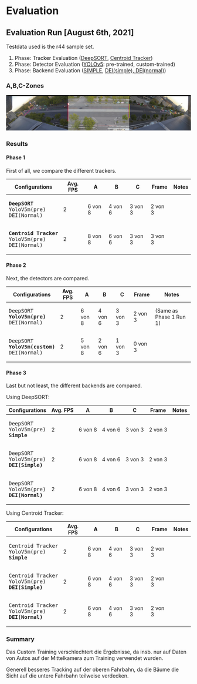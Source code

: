 # Evaluation

## Evaluation Run [August 6th, 2021]
Testdata used is the r44 sample set.

1. Phase: Tracker Evaluation ([DeepSORT](../../docs/modules/tracker.md#DeepSORT), [Centroid Tracker](../../docs/modules/tracker.md#Centroid))
2. Phase: Detector Evaluation ([YOLOv5](../../docs/modules/detector.md): pre-trained, custom-trained)
3. Phase: Backend Evaluation ([SIMPLE](../../docs/modules/backends.md#Basic), [DEI(simple), DEI(normal)](../../docs/modules/backends.md#DEI))

### A,B,C-Zones

<img src="/gitimg/eval_060821_evalzones.png">

### Results
#### Phase 1
First of all, we compare the different trackers.

<table>
<thead>
<tr>
<th>Configurations</th>
<th>Avg. FPS</th>
<th>A</th>
<th>B</th>
<th>C</th>
<th>Frame</th>
<th>Notes</th>
</tr>
</thead>
<tbody>
<tr>
  <td><pre><b>DeepSORT</b>
YoloV5m(pre)
DEI(Normal)</pre></td>
<td>2</td>
<td>6 von 8</td>
<td>4 von 6</td>
<td>3 von 3</td>
<td>2 von 3</td>
<td></td>
</tr>
<tr>
  <td><pre><b>Centroid Tracker</b>
YoloV5m(pre)
DEI(Normal)</pre></td>
<td>2</td>
<td>8 von 8</td>
<td>6 von 6</td>
<td>3 von 3</td>
<td>3 von 3</td>
<td></td>
</tr>
</tbody>
</table>


#### Phase 2
Next, the detectors are compared.

<table>
<thead>
<tr>
<th>Configurations</th>
<th>Avg. FPS</th>
<th>A</th>
<th>B</th>
<th>C</th>
<th>Frame</th>
<th>Notes</th>
</tr>
</thead>
<tbody>
<tr>
<td><pre>DeepSORT
<b>YoloV5m(pre)</b>
DEI(Normal)</pre></td>
<td>2</td>
<td>6 von 8</td>
<td>4 von 6</td>
<td>3 von 3</td>
<td>2 von 3</td>
<td>(Same as Phase 1 Run 1)</td>
</tr>
<tr>
<td><pre>DeepSORT
<b>YoloV5m(custom)</b>
DEI(Normal)</pre></td>
<td>2</td>
<td>5 von 8</td>
<td>2 von 6</td>
<td>1 von 3</td>
<td>0 von 3</td>
<td></td>
</tr>
</tbody>
</table>


#### Phase 3
Last but not least, the different backends are compared.

Using DeepSORT:

<table>
<thead>
<tr>
<th>Configurations</th>
<th>Avg. FPS</th>
<th>A</th>
<th>B</th>
<th>C</th>
<th>Frame</th>
<th>Notes</th>
</tr>
</thead>
<tbody>
<tr>
<td><pre>DeepSORT
YoloV5m(pre)
<b>Simple</b></pre></td>
<td>2</td>
<td>6 von 8</td>
<td>4 von 6</td>
<td>3 von 3</td>
<td>2 von 3</td>
<td></td>
</tr>
<tr>
<td><pre>DeepSORT
YoloV5m(pre)
<b>DEI(Simple)</b></pre></td>
<td>2</td>
<td>6 von 8</td>
<td>4 von 6</td>
<td>3 von 3</td>
<td>2 von 3</td>
<td></td>
</tr>
<tr>
<td><pre>DeepSORT
YoloV5m(pre)
<b>DEI(Normal)</b></pre></td>
<td>2</td>
<td>6 von 8</td>
<td>4 von 6</td>
<td>3 von 3</td>
<td>2 von 3</td>
<td></td>
</tr>
</tbody>
</table>

Using Centroid Tracker:

<table>
<thead>
<tr>
<th>Configurations</th>
<th>Avg. FPS</th>
<th>A</th>
<th>B</th>
<th>C</th>
<th>Frame</th>
<th>Notes</th>
</tr>
</thead>
<tbody>
<tr>
<td><pre>Centroid Tracker
YoloV5m(pre)
<b>Simple</b></pre></td>
<td>2</td>
<td>6 von 8</td>
<td>4 von 6</td>
<td>3 von 3</td>
<td>2 von 3</td>
<td></td>
</tr>
<tr>
<td><pre>Centroid Tracker
YoloV5m(pre)
<b>DEI(Simple)</b></pre></td>
<td>2</td>
<td>6 von 8</td>
<td>4 von 6</td>
<td>3 von 3</td>
<td>2 von 3</td>
<td></td>
</tr>
<tr>
<td><pre>Centroid Tracker
YoloV5m(pre)
<b>DEI(Normal)</b></pre></td>
<td>2</td>
<td>6 von 8</td>
<td>4 von 6</td>
<td>3 von 3</td>
<td>2 von 3</td>
<td></td>
</tr>
</tbody>
</table>

### Summary
Das Custom Training verschlechtert die Ergebnisse, da insb. nur auf Daten von Autos auf der Mittelkamera zum Training verwendet wurden.

Generell besseres Tracking auf der oberen Fahrbahn, da die Bäume die Sicht auf die untere Fahrbahn teilweise verdecken.
